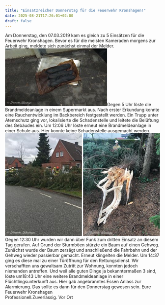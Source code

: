 ```yaml
---
title: "Einsatzreicher Donnerstag für die Feuerwehr Kronshagen!"
date: 2025-08-21T17:26:01+02:00
draft: false
---
```


Am Donnerstag, den 07.03.2019 kam es gleich zu 5 Einsätzen für die Feuerwehr Kronshagen.
Bevor es für die meisten Kameraden morgens zur Arbeit ging, meldete sich zunächst einmal der Melder.
[![Angebranntes Backwerk](img/b_333_187_16777215_00_images_artikel_IMG_0814.jpg)](/images/artikel/IMG_0814.jpg)Gegen 5 Uhr löste die Brandmeldeanlage in einem Supermarkt aus. Nach erster Erkundung konnte eine Rauchentwicklung im Backbereich festgestellt werden. Ein Trupp unter Atemschutz ging vor, lokalisierte die Schadenstelle und leitete die Belüftung des Gebäudes ein.
Um 12:06 Uhr löste erneut eine Brandmeldeanlage in einer Schule aus. Hier konnte keine Schadenstelle ausgemacht werden.
[![Baum auf dem Gehweg 1](img/b_250_333_16777215_00_images_artikel_IMG_0812.jpg)](/images/artikel/IMG_0812.jpg) [![Baum auf dem Gehweg 1](img/b_250_333_16777215_00_images_artikel_IMG_0813.jpg)](/images/artikel/IMG_0813.jpg)Gegen 12:30 Uhr wurden wir dann über Funk zum dritten Einsatz an diesem Tag gerufen. Auf Grund der Sturmböen stürzte ein Baum auf einen Gehweg. Zunächst wurde der Baum zersägt und anschließend die Fahrbahn und der Gehweg wieder passierbar gemacht.
Erneut klingelten die Melder. Um 14:37 ging es diese mal zu einer Türöffnung für den Rettungsdienst. Wir verschafften uns gewaltsam Zutritt zur Wohnung, konnten jedoch niemanden antreffen.
Und weil alle guten Dinge ja bekanntermaßen 3 sind, löste um18:43 Uhr eine weitere Brandmeldeanlage in einer Flüchtlingsunterkunft aus. Hier gab angebranntes Essen Anlass zur Alarmierung.
Das sollte es dann für den Donnerstag gewesen sein.
Eure Feuerwehr Kronshagen   
Professionell.Zuverlässig. Vor Ort
